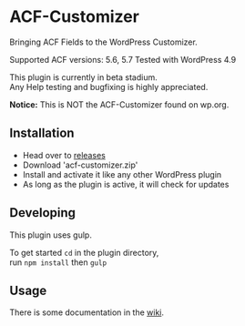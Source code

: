 ACF-Customizer
==============

Bringing ACF Fields to the WordPress Customizer.

Supported ACF versions: 5.6, 5.7
Tested with WordPress 4.9

This plugin is currently in beta stadium.  
Any Help testing and bugfixing is highly appreciated.

**Notice:** This is NOT the ACF-Customizer found on wp.org.

Installation
------------
 - Head over to [releases](../../releases)
 - Download 'acf-customizer.zip'
 - Install and activate it like any other WordPress plugin
 - As long as the plugin is active, it will check for updates

Developing
----------
This plugin uses gulp.

To get started `cd` in the plugin directory,  
run `npm install` then `gulp`

Usage
-----
There is some documentation in the [wiki](../../wiki).
